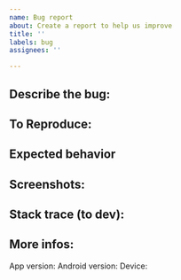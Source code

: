 ```yaml
---
name: Bug report
about: Create a report to help us improve
title: ''
labels: bug
assignees: ''

---
```


## Describe the bug:

## To Reproduce:

## Expected behavior

## Screenshots:

## Stack trace (to dev):

## More infos:
App version:
Android version:
Device: